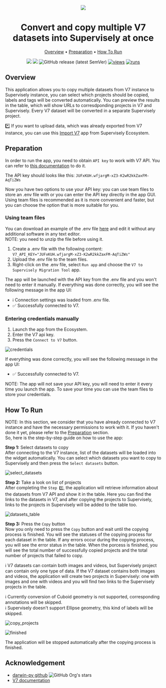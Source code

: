 <div align="center" markdown>
<img src="https://github-production-user-asset-6210df.s3.amazonaws.com/118521851/281424859-d9f20935-b6b1-4653-b676-0e590cf1ee91.png"/>

# Convert and copy multiple V7 datasets into Supervisely at once

<p align="center">
  <a href="#Overview">Overview</a> •
  <a href="#Preparation">Preparation</a> •
  <a href="#How-To-Run">How To Run</a>
</p>

[![](https://img.shields.io/badge/supervisely-ecosystem-brightgreen)](https://ecosystem.supervise.ly/apps/supervisely-ecosystem/v7-to-sly/migration_tool)
[![](https://img.shields.io/badge/slack-chat-green.svg?logo=slack)](https://supervise.ly/slack)
![GitHub release (latest SemVer)](https://img.shields.io/github/v/release/supervisely-ecosystem/v7-to-sly)
[![views](https://app.supervise.ly/img/badges/views/supervisely-ecosystem/v7-to-sly/migration_tool.png)](https://supervise.ly)
[![runs](https://app.supervise.ly/img/badges/runs/supervisely-ecosystem/v7-to-sly/migration_tool.png)](https://supervise.ly)

</div>

## Overview

This application allows you to copy multiple datasets from V7 instance to Supervisely instance, you can select which projects should be copied, labels and tags will be converted automatically. You can preview the results in the table, which will show URLs to corresdponding projects in V7 and Supervisely.
Every V7 dataset will be converted in a separate Supervisely project.<br>

\*️⃣ If you want to upload data, which was already exported from V7 instance, you can use this [Import V7](https://ecosystem.supervisely.com/apps/v7-to-sly/import_v7) app from Supervisely Ecosystem.<br>

## Preparation

In order to run the app, you need to obtain `API key` to work with V7 API. You can refer to [this documentation](https://docs.v7labs.com/reference/introduction#generating-an-api-key) to do it.

The API key should looks like this: `JUFxKUH.wfjargM-xZ3-K2wR2kkZaxFM-AqTiZWs`

Now you have two options to use your API key: you can use team files to store an .env file with or you can enter the API key directly in the app GUI. Using team files is recommended as it is more convenient and faster, but you can choose the option that is more suitable for you.

### Using team files

You can download an example of the .env file [here](https://github.com/supervisely-ecosystem/v7-to-supervisely/files/13297606/v7.env.zip) and edit it without any additional software in any text editor.<br>
NOTE: you need to unzip the file before using it.<br>

1. Create a .env file with the following content:
   `V7_API_KEY="JUFxKUH.wfjargM-xZ3-K2wR2kkZaxFM-AqTiZWs"`
2. Upload the .env file to the team files.
3. Right-click on the .env file, select `Run app` and choose the `V7 to Supervisely Migration Tool` app.

The app will be launched with the API key from the .env file and you won't need to enter it manually.
If everything was done correctly, you will see the following message in the app UI:

- ℹ️ Connection settings was loaded from .env file.
- ✅ Successfully connected to V7.

### Entering credentials manually

1. Launch the app from the Ecosystem.
2. Enter the V7 api key.
3. Press the `Connect to V7` button.

![credentials](https://github-production-user-asset-6210df.s3.amazonaws.com/118521851/281439246-4136d162-b274-4fa3-9c3f-518835ae5b21.png)

If everything was done correctly, you will see the following message in the app UI:

- ✅ Successfully connected to V7.<br>

NOTE: The app will not save your API key, you will need to enter it every time you launch the app. To save your time you can use the team files to store your credentials.

## How To Run

NOTE: In this section, we consider that you have already connected to V7 instance and have the necessary permissions to work with it. If you haven't done it yet, please refer to the [Preparation](#Preparation) section.<br>
So, here is the step-by-step guide on how to use the app:

**Step 1:** Select datasets to copy<br>
After connecting to the V7 instance, list of the datasets will be loaded into the widget automatically. You can select which datasets you want to copy to Supervisely and then press the `Select datasets` button.<br>

![select_datasets](https://github-production-user-asset-6210df.s3.amazonaws.com/118521851/281439252-71ee756d-8f28-4e9a-b8d8-952cb541f9ad.png)

**Step 2:** Take a look on list of projects<br>
After completing the `Step 1️⃣`, the application will retrieve information about the datasets from V7 API and show it in the table. Here you can find the links to the datasets in V7, and after copying the projects to Supervisely, links to the projects in Supervisely will be added to the table too.<br>

![datasets_table](https://github-production-user-asset-6210df.s3.amazonaws.com/118521851/281439254-9d5fd1cc-06d6-440a-a6ad-1e3cf4517a4a.png)<br>

**Step 3:** Press the `Copy` button<br>
Now you only need to press the `Copy` button and wait until the copying process is finished. You will see the statuses of the copying process for each dataset in the table. If any errors occur during the copying process, you will see the error status in the table. When the porcess is finished, you will see the total number of successfully copied projects and the total number of projects that failed to copy.<br>

ℹ️ V7 datasets can contain both images and videos, but Supervisely project can contain only one type of data. If the V7 dataset contains both images and videos, the application will create two projects in Supervisely: one with images and one with videos and you will find two links to the Supervisely projects in the table.<br>

ℹ️ Currently conversion of Cuboid geometry is not supported, corresponding annotations will be skipped.<br>
ℹ️ Supervisely doesn't support Ellipse geometry, this kind of labels will be skipped.<br>

![copy_projects](https://github-production-user-asset-6210df.s3.amazonaws.com/118521851/281439268-3aa73e14-54a7-403e-9e61-1a204fdea890.png)<br>

![finished](https://github-production-user-asset-6210df.s3.amazonaws.com/118521851/281439260-929148ce-9dbd-4249-b691-229a67b94ae1.png)<br>

The application will be stopped automatically after the copying process is finished.<br>

## Acknowledgement

- [darwin-py github](https://github.com/v7labs/darwin-py) ![GitHub Org's stars](https://img.shields.io/github/stars/v7labs/darwin-py?style=social)
- [V7 documentation](https://docs.v7labs.com/)

